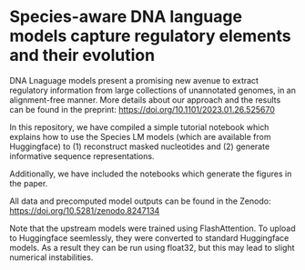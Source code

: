 # Species-aware DNA language models capture regulatory elements and their evolution

DNA Lnaguage models present a promising new avenue to extract regulatory information from large collections of unannotated genomes, in an alignment-free manner. 
More details about our approach and the results can be found in the preprint: https://doi.org/10.1101/2023.01.26.525670

In this repository, we have compiled a simple tutorial notebook which explains how to use the Species LM models (which are available from Huggingface) to (1) reconstruct masked nucleotides and (2) generate informative sequence representations.

Additionally, we have included the notebooks which generate the figures in the paper.

All data and precomputed model outputs can be found in the Zenodo: https://doi.org/10.5281/zenodo.8247134

Note that the upstream models were trained using FlashAttention. To upload to Huggingface seemlessly, they were converted to standard Huggingface models. 
As a result they can be run using float32, but this may lead to slight numerical instabilities.
